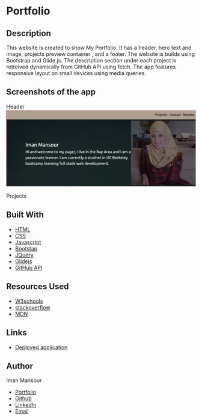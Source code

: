 # Portfolio

## Description

This website is created to show My Portfolio. It has a header, hero text and image, projects preview container , and a footer. The website is builds using Bootstrap and Glide.js. The description section under each project is retreived dynamically from GitHub API using fetch. The app features responsive layout on small devices using media queries.

## Screenshots of the app

Header
![Page Header](/images/header.png)

Projects

## Built With

- [HTML](https://developer.mozilla.org/en-US/docs/Web/HTML)
- [CSS](https://developer.mozilla.org/en-US/docs/Web/CSS)
- [Javascript](https://developer.mozilla.org/en-US/docs/Web/JavaScript)
- [Bootstap](https://getbootstrap.com/docs/4.2/getting-started/introduction/)
- [JQuery](https://jquery.com/)
- [Glidejs](https://glidejs.com/)
- [GitHub API](https://docs.github.com/en/rest)

## Resources Used

- [W3schools](https://www.w3schools.com)
- [stackoverflow](https://stackoverflow.com)
- [MDN](https://developer.mozilla.org/en-US/docs/Web/CSS)

## Links

- [Deployed application](https://imanmansour86.github.io/new-portfolio/)

## Author

Iman Mansour

- [Portfolio](https://imanmansour86.github.io/new-portfolio/)
- [Github](https://github.com/imanmansour86)
- [LinkedIn](https://www.linkedin.com/in/iman-mansour-51391515/)
- [Email](mailto:imanmansour86@gmail.com)

